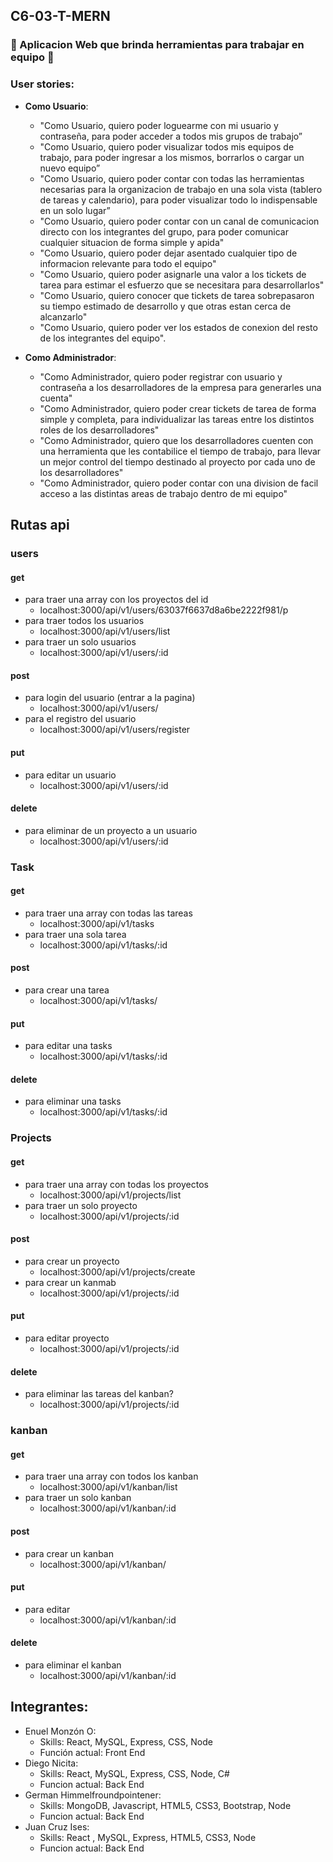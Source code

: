 ## C6-03-T-MERN

### :briefcase: Aplicacion Web que brinda herramientas para trabajar en equipo :briefcase:

### User stories:

- **Como Usuario**:

  - "Como Usuario, quiero poder loguearme con mi usuario y contraseña, para poder acceder a todos mis grupos de trabajo”
  - "Como Usuario, quiero poder visualizar todos mis equipos de trabajo, para poder ingresar a los mismos, borrarlos o cargar un nuevo equipo”
  - "Como Usuario, quiero poder contar con todas las herramientas necesarias para la organizacion de trabajo en una sola vista (tablero de tareas y calendario), para poder visualizar todo lo indispensable en un solo lugar”
  - "Como Usuario, quiero poder contar con un canal de comunicacion directo con los integrantes del grupo, para poder comunicar cualquier situacion de forma simple y apida"
  - "Como Usuario, quiero poder dejar asentado cualquier tipo de informacion relevante para todo el equipo"
  - "Como Usuario, quiero poder asignarle una valor a los tickets de tarea para estimar el esfuerzo que se necesitara para desarrollarlos"
  - "Como Usuario, quiero conocer que tickets de tarea sobrepasaron su tiempo estimado de desarrollo y que otras estan cerca de alcanzarlo"
  - "Como Usuario, quiero poder ver los estados de conexion del resto de los integrantes del equipo".

- **Como Administrador**:

  - "Como Administrador, quiero poder registrar con usuario y contraseña a los desarrolladores de la empresa para generarles una cuenta"
  - "Como Administrador, quiero poder crear tickets de tarea de forma simple y completa, para individualizar las tareas entre los distintos roles de los desarrolladores"
  - "Como Administrador, quiero que los desarrolladores cuenten con una herramienta que les contabilice el tiempo de trabajo, para llevar un mejor control del tiempo destinado al proyecto por cada uno de los desarrolladores"
  - "Como Administrador, quiero poder contar con una division de facil acceso a las distintas areas de trabajo dentro de mi equipo"

## Rutas api

### users

#### get

- para traer una array con los proyectos del id
  - localhost:3000/api/v1/users/63037f6637d8a6be2222f981/p
- para traer todos los usuarios
  - localhost:3000/api/v1/users/list
- para traer un solo usuarios
  - localhost:3000/api/v1/users/:id

#### post

- para login del usuario (entrar a la pagina)
  - localhost:3000/api/v1/users/
- para el registro del usuario
  - localhost:3000/api/v1/users/register

#### put

- para editar un usuario
  - localhost:3000/api/v1/users/:id

#### delete

- para eliminar de un proyecto a un usuario
  - localhost:3000/api/v1/users/:id

### Task

#### get

- para traer una array con todas las tareas
  - localhost:3000/api/v1/tasks
- para traer una sola tarea
  - localhost:3000/api/v1/tasks/:id

#### post

- para crear una tarea
  - localhost:3000/api/v1/tasks/

#### put

- para editar una tasks
  - localhost:3000/api/v1/tasks/:id

#### delete

- para eliminar una tasks
  - localhost:3000/api/v1/tasks/:id

### Projects

#### get

- para traer una array con todas los proyectos
  - localhost:3000/api/v1/projects/list
- para traer un solo proyecto
  - localhost:3000/api/v1/projects/:id

#### post

- para crear un proyecto
  - localhost:3000/api/v1/projects/create
- para crear un kanmab
  - localhost:3000/api/v1/projects/:id

#### put

- para editar proyecto
  - localhost:3000/api/v1/projects/:id

#### delete

- para eliminar las tareas del kanban?
  - localhost:3000/api/v1/projects/:id

### kanban

#### get

- para traer una array con todos los kanban
  - localhost:3000/api/v1/kanban/list
- para traer un solo kanban
  - localhost:3000/api/v1/kanban/:id

#### post

- para crear un kanban
  - localhost:3000/api/v1/kanban/

#### put

- para editar
  - localhost:3000/api/v1/kanban/:id

#### delete

- para eliminar el kanban
  - localhost:3000/api/v1/kanban/:id

## Integrantes:

- Enuel Monzón O:
  - Skills: React, MySQL, Express, CSS, Node
  - Función actual: Front End
- Diego Nicita:
  - Skills: React, MySQL, Express, CSS, Node, C#
  - Funcion actual: Back End
- German Himmelfroundpointener:
  - Skills: MongoDB, Javascript, HTML5, CSS3, Bootstrap, Node
  - Funcion actual: Back End
- Juan Cruz Ises:
  - Skills: React , MySQL, Express, HTML5, CSS3, Node
  - Funcion actual: Back End
